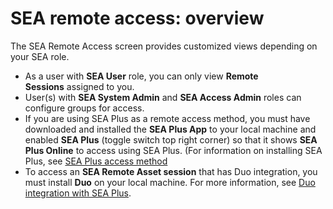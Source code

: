 # SEA remote access: overview

The SEA Remote Access screen provides customized views depending on your SEA role.

* As a user with **SEA User** role, you can only view **Remote Sessions** assigned to you.
* User(s) with **SEA System Admin** and **SEA Access Admin** roles can configure groups for access.
* If you are using SEA Plus as a remote access method, you must have downloaded and installed the **SEA Plus App** to your local machine and enabled **SEA Plus** (toggle switch top right corner) so that it shows **SEA Plus Online** to access using SEA Plus. (For information on installing SEA Plus, see [SEA Plus access method](../secure_equipment_access/sea_plus_access_method.md)
* To access an **SEA Remote Asset session** that has Duo integration, you must install **Duo** on your local machine. For more information, see [Duo integration with SEA Plus](../secure_equipment_access/duo_posture_checks.md). 